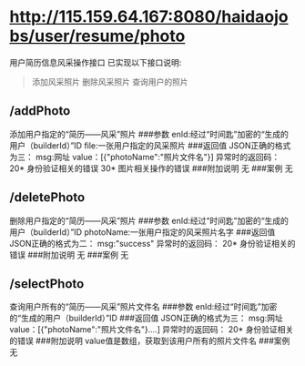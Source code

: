 # http://115.159.64.167:8080/haidaojobs/user/resume/photo
用户简历信息风采操作接口
已实现以下接口说明:
>添加风采照片
删除风采照片
查询用户的照片

## /addPhoto
添加用户指定的“简历——风采”照片
###参数
	enId:经过“时间匙”加密的“生成的用户（builderId）”ID
	file:一张用户指定的风采照片
###返回值
	JSON正确的格式为三：
		msg:网址
		value：[{"photoName":"照片文件名"}]
	异常时的返回码：
		20*    身份验证相关的错误
		30*		图片相关操作的错误
###附加说明
	无
###案例
	无

## /deletePhoto
删除用户指定的“简历——风采”照片
###参数
	enId:经过“时间匙”加密的“生成的用户（builderId）”ID
	photoName:一张用户指定的风采照片名字
###返回值
	JSON正确的格式为二：
		msg:"success"
	异常时的返回码：
		20*	身份验证相关的错误
###附加说明
	无
###案例
	无

## /selectPhoto
查询用户所有的“简历——风采”照片文件名
###参数
	enId:经过“时间匙”加密的“生成的用户（builderId）”ID
###返回值
	JSON正确的格式为三：
		msg:网址
		value：[{"photoName":"照片文件名"}….]
	异常时的返回码：
		20* 身份验证相关的错误
###附加说明
	value值是数组，获取到该用户所有的照片文件名
###案例
	无



